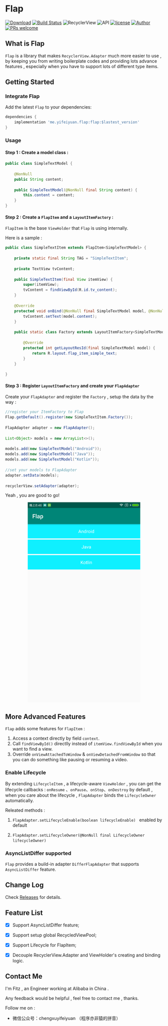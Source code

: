 # Flap

[![Download](https://api.bintray.com/packages/alancheen/maven/flap/images/download.svg?version=1.0.0)](https://bintray.com/alancheen/maven/flap/1.0.0/link) [![Build Status](https://travis-ci.org/AlanCheen/Flap.svg?branch=master)](https://travis-ci.org/AlanCheen/Flap) ![RecyclerView](https://img.shields.io/badge/RecyclerView-28.0.0-brightgreen.svg) ![API](https://img.shields.io/badge/API-14%2B-brightgreen.svg?style=flat) [![license](https://img.shields.io/github/license/AlanCheen/Flap.svg)](./LICENSE) [![Author](https://img.shields.io/badge/%E4%BD%9C%E8%80%85-%E7%A8%8B%E5%BA%8F%E4%BA%A6%E9%9D%9E%E7%8C%BF-blue.svg)](https://github.com/AlanCheen) [![PRs welcome](https://img.shields.io/badge/PRs-welcome-brightgreen.svg)](https://github.com/AlanCheen/Flap/pulls)



## What is Flap

`Flap` is a library that makes `RecyclerView.Adapter` much more easier to use , by keeping you from writing boilerplate codes and providing lots advance features , especially when you have to support lots of different type items.



## Getting Started



### Integrate Flap

Add the latest `Flap` to your dependencies:

```groovy
dependencies {
    implementation 'me.yifeiyuan.flap:flap:$lastest_version'
}
```

### Usage


#### Step 1 : Create a model class :

```java
public class SimpleTextModel {

    @NonNull
    public String content;

    public SimpleTextModel(@NonNull final String content) {
        this.content = content;
    }
}
```

#### Step 2 : Create a `FlapItem` and a `LayoutItemFactory` :

`FlapItem` is the base `ViewHolder` that `Flap` is using internally.

Here is a sample :

```java
public class SimpleTextItem extends FlapItem<SimpleTextModel> {

    private static final String TAG = "SimpleTextItem";

    private TextView tvContent;

    public SimpleTextItem(final View itemView) {
        super(itemView);
        tvContent = findViewById(R.id.tv_content);
    }

    @Override
    protected void onBind(@NonNull final SimpleTextModel model, @NonNull final FlapAdapter adapter, @NonNull final List<Object> payloads) {
        tvContent.setText(model.content);
    }

    public static class Factory extends LayoutItemFactory<SimpleTextModel, SimpleTextItem> {

        @Override
        protected int getLayoutResId(final SimpleTextModel model) {
            return R.layout.flap_item_simple_text;
        }
    }

}
```

#### Step 3 : Register `LayoutItemFactory` and create your `FlapAdapter`

Create your `FlapAdapter` and register the `Factory`  , setup the data by the way :

```java
//register your ItemFactory to Flap
Flap.getDefault().register(new SimpleTextItem.Factory());

FlapAdapter adapter = new FlapAdapter();

List<Object> models = new ArrayList<>();

models.add(new SimpleTextModel("Android"));
models.add(new SimpleTextModel("Java"));
models.add(new SimpleTextModel("Kotlin"));

//set your models to FlapAdapter
adapter.setData(models);

recyclerView.setAdapter(adapter);
```

Yeah , you are good to go!

<div align=center><img width="360" height="640" src="art/flap-simple-showcase.png"/></div>


## More Advanced Features

`Flap` adds some features for `FlapItem` : 

1. Access a context directly by field `context`.
2. Call `findViewById()`  directlly instead of `itemView.findViewById` when you want to find a view.
3. Override `onViewAttachedToWindow` & `onViewDetachedFromWindow` so that you can do something like pausing or resuming a video.



### Enable Lifecycle



By extending `LifecycleItem`  , a lifecycle-aware `ViewHolder`  , you can get the lifecycle callbacks : `onResume` 、`onPause`、`onStop`、`onDestroy`  by default , when you care about the lifecycle , `FlapAdapter` binds the `LifecycleOwner` automatically.


Releated methods :

1. `FlapAdapter.setLifecycleEnable(boolean lifecycleEnable) `   enabled by default

2. `FlapAdapter.setLifecycleOwner(@NonNull final LifecycleOwner lifecycleOwner)`



### AsyncListDiffer supported

`Flap` provides a build-in adapter `DifferFlapAdapter` that supports `AsyncListDiffer` feature.



## Change Log

Check [Releases](https://github.com/AlanCheen/Flap/releases) for details.



## Feature List

- [x] Support AsyncListDiffer feature;
- [x] Support setup global RecycledViewPool;
- [x] Support Lifecycle for FlapItem;
- [x] Decouple RecyclerView.Adapter and ViewHolder's creating and binding logic.



## Contact Me

I'm Fitz , an Engineer working at Alibaba in China .

Any feedback would be helpful , feel free to contact me , thanks.

Follow me on :

- 微信公众号：chengxuyifeiyuan （程序亦非猿的拼音）

